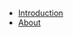* [Introduction](copernica-docs:Yothalot/introduction "Introduction")
* [About](copernica-docs:Yothalot/about "About Yothalot")